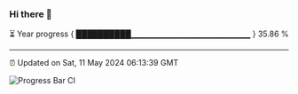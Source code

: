 ### Hi there 👋

⏳ Year progress { ██████████▁▁▁▁▁▁▁▁▁▁▁▁▁▁▁▁▁▁▁▁ } 35.86 %

---

⏰ Updated on Sat, 11 May 2024 06:13:39 GMT

![Progress Bar CI](https://github.com/liununu/liununu/workflows/Progress%20Bar%20CI/badge.svg)
